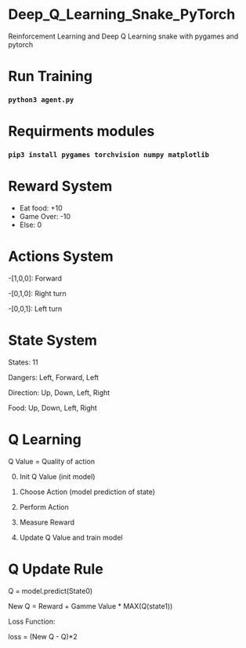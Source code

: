 # Deep_Q_Learning_Snake_PyTorch
Reinforcement Learning and Deep Q Learning snake with pygames and pytorch

# Run Training

### `python3 agent.py`

# Requirments modules

### `pip3 install pygames torchvision numpy matplotlib`

# Reward System
- Eat food: +10
- Game Over: -10
- Else: 0

# Actions System

-[1,0,0]: Forward

-[0,1,0]: Right turn

-[0,0,1]: Left turn

# State System

States: 11

Dangers: Left, Forward, Left

Direction: Up, Down, Left, Right

Food: Up, Down, Left, Right

# Q Learning

Q Value = Quality of action

0. Init Q Value (init model)

1. Choose Action (model prediction of state)

2. Perform Action

3. Measure Reward

4. Update Q Value and train model 

# Q Update Rule

Q = model.predict(State0)

New Q = Reward + Gamme Value * MAX(Q(state1))

Loss Function:

loss = (New Q - Q)*2
